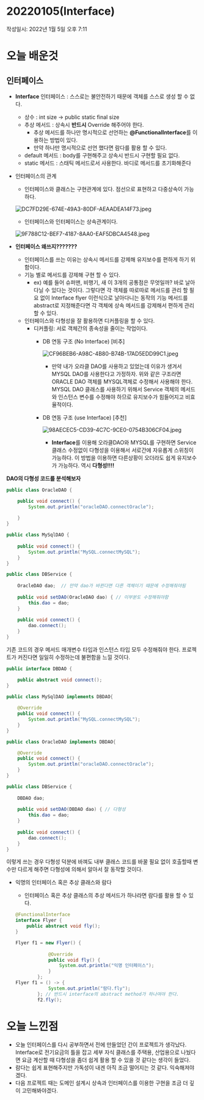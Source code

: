 # 20220105(Interface)

작성일시: 2022년 1월 5일 오후 7:11

# 오늘 배운것

## 인터페이스

- **Interface** 인터페이스 : 스스로는 불안전하기 때문에 객체를 스스로 생성 할 수 없다.
    - 상수 : int size → public static final size
    - 추상 메서드 : 상속시 **반드시** Override 해주어야 한다.
        - 추상 메서드를 하나만 명시적으로 선언하는 **@FunctionalInterface**를 이용하는 방법이 있다.
        - 만약 하나만 명시적으로 선언 했다면 람다를 활용 할 수 있다.
    - default 메서드 : body를 구현해주고 상속시 반드시 구현할 필요 없다.
    - static 메서드 : 스태틱 메서드로서 사용한다. 바디로 메서드를 초기화해준다

- 인터페이스의 관계
    - 인터페이스와 클래스는 구현관계에 있다. 점선으로 표현하고 다중상속이 가능하다.
    
    ![DC7FD29E-674E-49A3-80DF-AEAADEA14F73.jpeg](20220105(Interface)/DC7FD29E-674E-49A3-80DF-AEAADEA14F73.jpeg)
    
    - 인터페이스와 인터페이스는 상속관계이다.
    
    ![9F788C12-BEF7-4187-8AA0-EAF5DBCA4548.jpeg](20220105(Interface)/9F788C12-BEF7-4187-8AA0-EAF5DBCA4548.jpeg)
    

- **인터페이스 왜쓰지???????**
    - 인터페이스를 쓰는 이유는 상속시 메서드를 강제해 유지보수를 편하게 하기 위함이다.
    - 기능 별로 메서드를 강제해 구현 할 수 있다.
        - ex) 예를 들어 슈퍼맨, 비행기, 새 이 3개의 공통점은 무엇일까? 바로 날아 다닐 수 있다는 것이다. 그렇다면 각 객체를 따로따로 메서드를 관리 할 필요 없이 Interface flyer 이런식으로 날아다니는 동작의 기능 메서드를 abstract로 지정해준다면 각 객체에 상속 메서드를 강제해서 편하게 관리 할 수 있다.
    - 인터페이스와 다형성을 잘 활용하면 디커플링을 할 수 있다.
        - 디커플링:  서로 객체간의 종속성을 줄이는 작업이다.
            - DB 연동 구조 (No Interface) [비추]
                
                ![CF96BEB6-A98C-4B80-B74B-17AD5EDD99C1.jpeg](20220105(Interface)/CF96BEB6-A98C-4B80-B74B-17AD5EDD99C1.jpeg)
                
                - 만약 내가 오라클 DAO를 사용하고 있었는데 이유가 생겨서 MYSQL DAO를 사용한다고 가정하자. 위와 같은 구조라면 ORACLE DAO 객체를 MYSQL객체로 수정해서 사용해야 한다. MYSQL DAO 클래스를 사용하기 위해서 Service 객체의 메서드와 인스턴스 변수를 수정해야 하므로 유지보수가 힘들어지고 비효율적이다.
            - DB 연동 구조 (use Interface) [추천]
                
                ![98AECEC5-CD39-4C7C-9CE0-0754B306CF04.jpeg](20220105(Interface)/98AECEC5-CD39-4C7C-9CE0-0754B306CF04.jpeg)
                
                - **Interface**를 이용해 오라클DAO와 MYSQL를 구현하면 Service 클래스 수정없이 다형성을 이용해서 서로간에 자유롭게 스위칭이 가능하다. 이 방법을 이용하면 다른상황이 오더라도 쉽게 유지보수가 가능하다. 역시 **다형성!!!!**

**DAO의 다형성 코드를 분석해보자**

```java
public class OracleDAO {

	public void connect() {
		System.out.println("oracleDAO.connectOracle");
		
	}
}

public class MySqlDAO {
	
	public void connect() {
		System.out.println("MySQL.connectMySQL");
	}
}

public class DBService {
	
	OracleDAO dao;  // 만약 dao가 바뀐다면 다른 객체이기 때문에 수정해줘야됨
	
	public void setDAO(OracleDAO dao) { // 이부분도 수정해줘야함
		this.dao = dao;
	}
	
	public void connect() {
		dao.connect();
	}
}
```

기존 코드의 경우 메서드 매개변수 타입과 인스턴스 타입 모두 수정해줘야 한다. 프로젝트가 커진다면 일일히 수정하는데 불편함을 느낄 것이다.

```java
public interface DBDAO {

	public abstract void connect();
}

public class MySqlDAO implements DBDAO{
	
	@Override
	public void connect() {
		System.out.println("MySQL.connectMySQL");
	}
}

public class OracleDAO implements DBDAO{

	@Override
	public void connect() {
		System.out.println("oracleDAO.connectOracle");
	}
}

public class DBService {
	
	DBDAO dao;
	
	public void setDAO(DBDAO dao) { // 다형성
		this.dao = dao;
	}
	
	public void connect() {
		dao.connect();
	}
}
```

이렇게 쓰는 경우 다형성 덕분에 바껴도 내부 클래스 코드를 바꿀 필요 없이 호출할때 변수만 다르게 해주면 다형성에 의해서 알아서 잘 동작할 것이다.

- 익명의 인터페이스 혹은 추상 클래스와 람다
    - 인터페이스 혹은 추상 클래스의 추상 메서드가 하나라면 람다를 활용 할 수 있다.
    
    ```java
    @FunctionalInterface
    interface Flyer {
    	public abstract void fly();
    }
    
    ```
    
    ```java
    Flyer f1 = new Flyer() {
    			
    			@Override
    			public void fly() {
    				System.out.println("익명 인터페이스");
    			}
    		};
    Flyer f1 = () -> {
    			System.out.println("람다.fly");
    		}; // 반드시 interface의 abstract method가 하나여야 한다.
    		f2.fly();
    ```
    

# 오늘 느낀점

- 오늘 인터페이스를 다시 공부하면서 전에 만들었던 간이 프로젝트가 생각났다. Interface로 전기요금의 틀을 잡고 세부 자식 클래스를 주택용, 산업용으로 나눴다면 요금 계산할 때 다형성을 좀더 쉽게 활용 할 수 있을 것 같다는 생각이 들었다.
- 람다는 쉽게 표현해주지만 가독성이 내겐 아직 조금 떨어지는 것 같다. 익숙해져야겠다.
- 다음 프로젝트 때는  도메인 설계시 상속과 인터페이스를 이용한 구현을 조금 더 깊이 고민해봐야겠다.